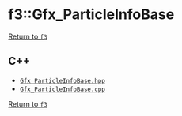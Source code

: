 # f3::Gfx_ParticleInfoBase

[Return to `f3`](/docs/f3.md)

## C++

- [`Gfx_ParticleInfoBase.hpp`](/c++/include/Gfx_ParticleInfoBase.hpp)
- [`Gfx_ParticleInfoBase.cpp`](/c++/source/Gfx_ParticleInfoBase.cpp)

[Return to `f3`](/docs/f3.md)